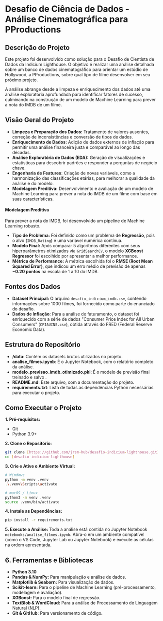 # Desafio de Ciência de Dados - Análise Cinematográfica para PProductions

## Descrição do Projeto

Este projeto foi desenvolvido como solução para o Desafio de Cientista de Dados da Indicium Lighthouse. O objetivo é realizar uma análise detalhada sobre um banco de dados cinematográfico para orientar um estúdio de Hollywood, a PProductions, sobre qual tipo de filme desenvolver em seu próximo projeto.

A análise abrange desde a limpeza e enriquecimento dos dados até uma análise exploratória aprofundada para identificar fatores de sucesso, culminando na construção de um modelo de Machine Learning para prever a nota do IMDB de um filme.
## Visão Geral do Projeto

* **Limpeza e Preparação dos Dados:** Tratamento de valores ausentes, correção de inconsistências e conversão de tipos de dados.
* **Enriquecimento de Dados:** Adição de dados externos de inflação para permitir uma análise financeira justa e comparável ao longo das décadas.
* **Análise Exploratória de Dados (EDA):** Geração de visualizações e estatísticas para descobrir padrões e responder a perguntas de negócio chave.
* **Engenharia de Features:** Criação de novas variáveis, como a harmonização das classificações etárias, para melhorar a qualidade da análise e do modelo.
* **Modelagem Preditiva:** Desenvolvimento e avaliação de um modelo de Machine Learning para prever a nota do IMDB de um filme com base em suas características.

#### Modelagem Preditiva
Para prever a nota do IMDB, foi desenvolvido um pipeline de Machine Learning robusto.

* **Tipo de Problema:** Foi definido como um problema de **Regressão**, pois o alvo (`IMDB_Rating`) é uma variável numérica contínua.
* **Modelo Final:** Após comparar 5 algoritmos diferentes com seus hiperparâmetros otimizados via `GridSearchCV`, o modelo **XGBoost Regressor** foi escolhido por apresentar a melhor performance.
* **Métrica de Performance:** A métrica escolhida foi o **RMSE (Root Mean Squared Error)**, que indicou um erro médio de previsão de apenas **~0.20 pontos** na escala de 1 a 10 do IMDB.


## Fontes dos Dados

* **Dataset Principal:** O arquivo `desafio_indicium_imdb.csv`, contendo informações sobre 1000 filmes, foi fornecido como parte do enunciado do desafio. 
* **Dados de Inflação:** Para a análise de faturamento, o dataset foi enriquecido com a série de dados "Consumer Price Index for All Urban Consumers" (`CPIAUCNS.csv`), obtida através do FRED (Federal Reserve Economic Data).

## Estrutura do Repositório

* **/data**: Contém os datasets brutos utilizados no projeto.
* **analise_filmes.ipynb**: É o Jupyter Notebook, com o relatório completo da análise.
* **modelo_previsao_imdb_otimizado.pkl**: É o modelo de previsão final treinado e salvo .
* **README.md**: Este arquivo, com a documentação do projeto.
* **requirements.txt**: Lista de todas as dependências Python necessárias para executar o projeto.

## Como Executar o Projeto

**1. Pré-requisitos:**
* Git
* Python 3.9+

**2. Clone o Repositório:**
```bash
git clone [https://github.com/jrsm-hub/desafio-indicium-lighthouse.git]
cd [desafio-indicium-lighthouse]
```

**3. Crie e Ative o Ambiente Virtual:**
```bash
# Windows
python -m venv .venv
.\.venv\Scripts\activate

# macOS / Linux
python3 -m venv .venv
source .venv/bin/activate
```

**4. Instale as Dependências:**
```bash
pip install -r requirements.txt
```

**5. Execute a Análise:**
Toda a análise está contida no Jupyter Notebook `notebooks/analise_filmes.ipynb`. Abra-o em um ambiente compatível (como o VS Code, Jupyter Lab ou Jupyter Notebook) e execute as células na ordem apresentada.

## 6. Ferramentas e Bibliotecas

* **Python 3.10**
* **Pandas & NumPy:** Para manipulação e análise de dados.
* **Matplotlib & Seaborn:** Para visualização de dados.
* **Scikit-learn:** Para o pipeline de Machine Learning (pré-processamento, modelagem e avaliação).
* **XGBoost:** Para o modelo final de regressão.
* **TextBlob & WordCloud:** Para a análise de Processamento de Linguagem Natural (NLP).
* **Git & GitHub:** Para versionamento de código.